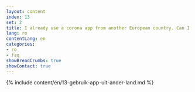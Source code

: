 ```yaml
---
layout: content
index: 13
set: 2
title: I already use a corona app from another European country. Can I use both apps at the same time?
lang: ro
contentLang: en
categories:
- ro
- faq
showBreadCrumbs: true
showContact: true
---
```

{% include content/en/13-gebruik-app-uit-ander-land.md %}

